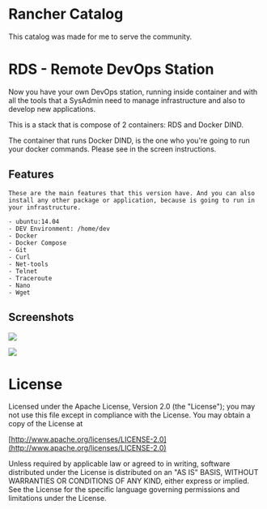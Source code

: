# Rancher Catalog 
This catalog was made for me to serve the community.

# RDS - Remote DevOps Station
Now you have your own DevOps station, running inside container and with all the tools that a SysAdmin need to manage infrastructure and also to develop new applications.

This is a stack that is compose of 2 containers: RDS and Docker DIND.

The container that runs Docker DIND, is the one who you're going to run your docker commands. Please see in the screen instructions.

## Features

	These are the main features that this version have. And you can also install any other package or application, because is going to run in your infrastructure. 

	- ubuntu:14.04
	- DEV Environment: /home/dev
	- Docker
	- Docker Compose
	- Git
	- Curl
	- Net-tools
	- Telnet
	- Traceroute
	- Nano
	- Wget


## Screenshots

![](http://imgur.com/a/CQpCj)

![](https://imgur.com/a/2MHmw)

# License

Licensed under the Apache License, Version 2.0 (the "License");
you may not use this file except in compliance with the License.
You may obtain a copy of the License at

[http://www.apache.org/licenses/LICENSE-2.0](http://www.apache.org/licenses/LICENSE-2.0)

Unless required by applicable law or agreed to in writing, software
distributed under the License is distributed on an "AS IS" BASIS,
WITHOUT WARRANTIES OR CONDITIONS OF ANY KIND, either express or implied.
See the License for the specific language governing permissions and
limitations under the License.
